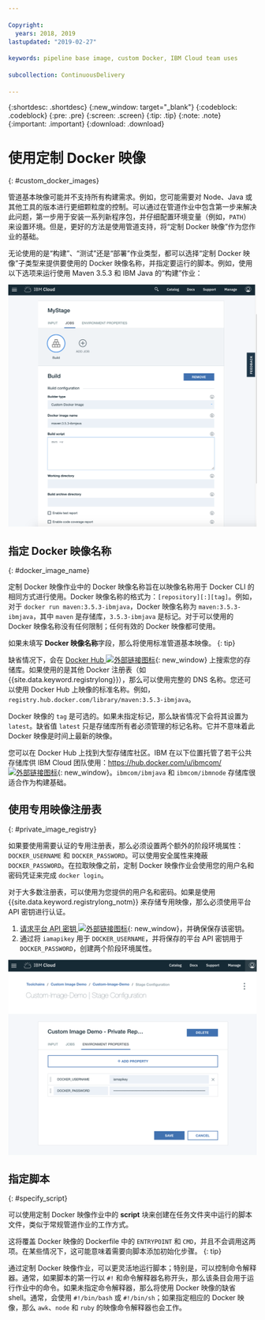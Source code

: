 ```yaml
---

Copyright:
  years: 2018, 2019
lastupdated: "2019-02-27"

keywords: pipeline base image, custom Docker, IBM Cloud team uses

subcollection: ContinuousDelivery

---
```


{:shortdesc: .shortdesc}
{:new_window: target="_blank"}
{:codeblock: .codeblock}
{:pre: .pre}
{:screen: .screen}
{:tip: .tip}
{:note: .note}
{:important: .important}
{:download: .download}


# 使用定制 Docker 映像
{: #custom_docker_images}

管道基本映像可能并不支持所有构建需求。例如，您可能需要对 Node、Java 或其他工具的版本进行更细颗粒度的控制。可以通过在管道作业中包含第一步来解决此问题，第一步用于安装一系列新程序包，并仔细配置环境变量（例如，`PATH`）来设置环境。但是，更好的方法是使用管道支持，将“定制 Docker 映像”作为您作业的基础。

无论使用的是“构建”、“测试”还是“部署”作业类型，都可以选择“定制 Docker 映像”子类型来提供要使用的 Docker 映像名称，并指定要运行的脚本。例如，使用以下选项来运行使用 Maven 3.5.3 和 IBM Java 的“构建”作业：

 ![使用定制映像进行 Maven 构建](images/custom-image-maven-build.png)


## 指定 Docker 映像名称
{: #docker_image_name}

定制 Docker 映像作业中的 Docker 映像名称旨在以映像名称用于 Docker CLI 的相同方式进行使用。Docker 映像名称的格式为：`[repository][:][tag]`。例如，对于 `docker run maven:3.5.3-ibmjava`，Docker 映像名称为 `maven:3.5.3-ibmjava`，其中 `maven` 是存储库，`3.5.3-ibmjava` 是标记。对于可以使用的 Docker 映像名称没有任何限制；任何有效的 Docker 映像都可使用。

如果未填写 **Docker 映像名称**字段，那么将使用标准管道基本映像。
{: tip}

缺省情况下，会在 [Docker Hub ![外部链接图标](../../icons/launch-glyph.svg "外部链接图标")](https://hub.docker.com/){: new_window} 上搜索您的存储库。如果使用的是其他 Docker 注册表（如 {{site.data.keyword.registrylong}}），那么可以使用完整的 DNS 名称。您还可以使用 Docker Hub 上映像的标准名称。例如，`registry.hub.docker.com/library/maven:3.5.3-ibmjava`。

Docker 映像的 `tag` 是可选的。如果未指定标记，那么缺省情况下会将其设置为 `latest`。缺省值 `latest` 只是存储库所有者必须管理的标记名称。它并不意味着此 Docker 映像是时间上最新的映像。

您可以在 Docker Hub 上找到大型存储库社区。IBM 在以下位置托管了若干公共存储库供 IBM Cloud 团队使用：[https://hub.docker.com/u/ibmcom/ ![外部链接图标](../../icons/launch-glyph.svg "外部链接图标")](https://hub.docker.com/u/ibmcom/){: new_window}。`ibmcom/ibmjava` 和 `ibmcom/ibmnode` 存储库很适合作为构建基础。 

## 使用专用映像注册表
{: #private_image_registry}

如果要使用需要认证的专用注册表，那么必须设置两个额外的阶段环境属性：`DOCKER_USERNAME` 和 `DOCKER_PASSWORD`。可以使用安全属性来掩蔽 `DOCKER_PASSWORD`。在拉取映像之前，定制 Docker 映像作业会使用您的用户名和密码凭证来完成 `docker login`。

对于大多数注册表，可以使用为您提供的用户名和密码。如果是使用 {{site.data.keyword.registrylong_notm}} 来存储专用映像，那么必须使用平台 API 密钥进行认证。 

1. [请求平台 API 密钥 ![外部链接图标](../../icons/launch-glyph.svg "外部链接图标")](https://cloud.ibm.com/iam/#/apikeys){: new_window}，并确保保存该密钥。 
1. 通过将 `iamapikey` 用于 `DOCKER_USERNAME`，并将保存的平台 API 密钥用于 `DOCKER_PASSWORD`，创建两个阶段环境属性。

 ![{{site.data.keyword.registrylong_notm}} 凭证](images/custom-image-private-repository.png)


## 指定脚本
{: #specify_script}

可以使用定制 Docker 映像作业中的 **script** 块来创建在任务文件夹中运行的脚本文件，类似于常规管道作业的工作方式。 

这将覆盖 Docker 映像的 Dockerfile 中的 `ENTRYPOINT` 和 `CMD`，并且不会调用这两项。在某些情况下，这可能意味着需要向脚本添加初始化步骤。
{: tip}

通过定制 Docker 映像作业，可以更灵活地运行脚本；特别是，可以控制命令解释器。通常，如果脚本的第一行以 `#!` 和命令解释器名称开头，那么该条目会用于运行作业中的命令。如果未指定命令解释器，那么将使用 Docker 映像的缺省 shell。通常，会使用 `#!/bin/bash` 或 `#!/bin/sh`；如果指定相应的 Docker 映像，那么 `awk`、`node` 和 `ruby` 的映像命令解释器也会工作。
